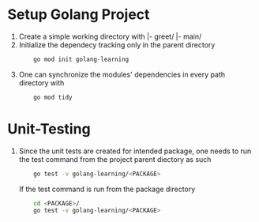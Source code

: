 # Setup Golang Project
1.  Create a simple working directory with
    |-  greet/
    |-  main/
2.  Initialize the dependecy tracking only in the parent directory 
    ```bash
        go mod init golang-learning
    ```
3.  One can synchronize the modules' dependencies in every path directory with
    ```bash
        go mod tidy
    ```

# Unit-Testing
1.  Since the unit tests are created for intended package, one needs to run the test command from the project parent diectory as such
    ```bash
        go test -v golang-learning/<PACKAGE>
    ```
    If the test command is run from the package directory 
    ```bash
        cd <PACKAGE>/
        go test -v golang-learning/<PACKAGE>
    ```
